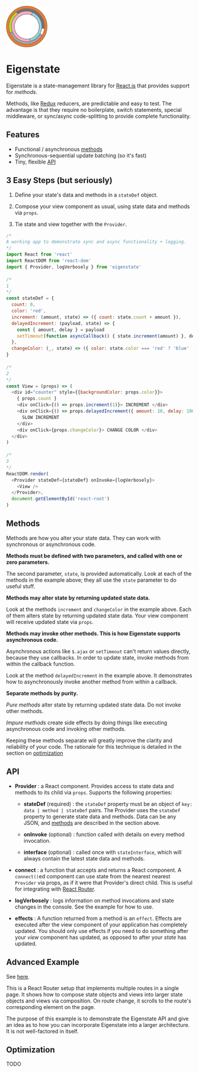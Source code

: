 ![Eigenstate](assets/logo.png)

# Eigenstate

Eigenstate is a state-management library for [React.js](https://facebook.github.io/react/) that provides support for *methods*.

Methods, like [Redux](https://github.com/reactjs/redux) reducers, are predictable and easy to test. The advantage is that they require no boilerplate, switch statements, special middleware, or sync/async code-splitting to provide complete functionality.

## Features

* Functional / asynchronous [methods](https://github.com/8balloon/eigenstate#methods)
* Synchronous-sequential update batching (so it's fast)
* Tiny, flexible [API](https://github.com/8balloon/eigenstate#API)

## 3 Easy Steps (but seriously)

1. Define your state's data and methods in a ```stateDef``` object.

2. Compose your view component as usual, using state data and methods via ```props```.

3. Tie state and view together with the ```Provider```.

```js
/*
A working app to demonstrate sync and async functionality + logging.
*/
import React from 'react'
import ReactDOM from 'react-dom'
import { Provider, logVerbosely } from 'eigenstate'

/*
1
*/
const stateDef = {
  count: 0,
  color: 'red',
  increment: (amount, state) => ({ count: state.count + amount }),
  delayedIncrement: (payload, state) => {
    const { amount, delay } = payload
    setTimeout(function asyncCallback() { state.increment(amount) }, delay)
  },
  changeColor: (_, state) => ({ color: state.color === 'red' ? 'blue' : 'red' })
}

/*
2
*/
const View = (props) => (
  <div id="counter" style={{backgroundColor: props.color}}>
    { props.count }
    <div onClick={() => props.increment(1)}> INCREMENT </div>
    <div onClick={() => props.delayedIncrement({ amount: 10, delay: 1000 })}>
      SLOW INCREMENT
    </div>
    <div onClick={props.changeColor}> CHANGE COLOR </div>
  </div>
)

/*
3
*/
ReactDOM.render(
  <Provider stateDef={stateDef} onInvoke={logVerbosely}>
    <View />
  </Provider>,
  document.getElementById('react-root')  
)
```

## Methods

Methods are how you alter your state data. They can work with synchronous or asynchronous code.

**Methods must be defined with two parameters, and called with one or zero parameters.**

The second parameter, ```state```, is provided automatically. Look at each of the methods in the example above; they all use the ```state``` parameter to do useful stuff.

**Methods may alter state by returning updated state data.**

Look at the methods ```increment``` and ```changeColor``` in the example above. Each of them alters state by returning updated state data. Your view component will receive updated state via ```props```.

**Methods may invoke other methods. This is how Eigenstate supports asynchronous code.**

Asynchronous actions like ```$.ajax``` or ```setTimeout``` can't return values directly, because they use callbacks. In order to update state, invoke methods from within the callback function.

Look at the method ```delayedIncrement``` in the example above. It demonstrates how to asynchronously invoke another method from within a callback.

**Separate methods by purity.**

*Pure methods* alter state by returning updated state data. Do not invoke other methods.

*Impure methods* create side effects by doing things like executing asynchronous code and invoking other methods.

Keeping these methods separate will greatly improve the clarity and reliability of your code. The rationale for this technique is detailed in the section on [optimization](https://github.com/8balloon/eigenstate#optimization)

## API

* **Provider** : a React component. Provides access to state data and methods to its child via ```props```. Supports the following properties:

  * **stateDef** (required) : the ```stateDef``` property must be an object of ```key: data | method | stateDef``` pairs. The Provider uses the ```stateDef``` property to generate state data and methods. Data can be any JSON, and [methods](https://github.com/8balloon/eigenstate#methods) are described in the section above.

  * **onInvoke** (optional) : function called with details on every method invocation.

  * **interface** (optional) : called once with ```stateInterface```, which will always contain the latest state data and methods.

* **connect** : a function that accepts and returns a React component. A ```connect()```ed component can use state from the nearest nearest ```Provider``` via props, as if it were that Provider's direct child. This is useful for integrating with [React Router](https://github.com/ReactTraining/react-router).

* **logVerbosely** : logs information on method invocations and state changes in the console. See the example for how to use.

* **effects** : A function returned from a method is an ```effect```. Effects are executed after the view component of your application has completely updated. You should only use effects if you need to do something after your *view* component has updated, as opposed to after your *state* has updated.

## Advanced Example

See [here](https://github.com/8balloon/eigenstate/blob/master/test/CompleteExample/index.jsx).

This is a React Router setup that implements multiple routes in a single page.
It shows how to compose state objects and views into larger state objects and views via composition.
On route change, it scrolls to the route's corresponding element on the page.

The purpose of this example is to demonstrate the Eigenstate API and give an idea as to how you can incorporate Eigenstate into a larger architecture. It is not well-factored in itself.

## Optimization

TODO

